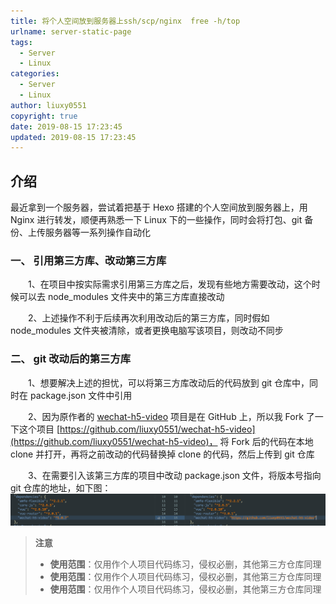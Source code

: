 ```yaml
---
title: 将个人空间放到服务器上ssh/scp/nginx  free -h/top
urlname: server-static-page
tags:
  - Server
  - Linux
categories:
  - Server
  - Linux
author: liuxy0551
copyright: true
date: 2019-08-15 17:23:45
updated: 2019-08-15 17:23:45
---
```


## 介绍

最近拿到一个服务器，尝试着把基于 Hexo 搭建的个人空间放到服务器上，用 Nginx 进行转发，顺便再熟悉一下 Linux 下的一些操作，同时会将打包、git 备份、上传服务器等一系列操作自动化
<!--more-->


### 一、 引用第三方库、改动第三方库

　　1、在项目中按实际需求引用第三方库之后，发现有些地方需要改动，这个时候可以去 node_modules 文件夹中的第三方库直接改动

　　2、上述操作不利于后续再次利用改动后的第三方库，同时假如 node_modules 文件夹被清除，或者更换电脑写该项目，则改动不同步


### 二、 git 改动后的第三方库

　　1、想要解决上述的担忧，可以将第三方库改动后的代码放到 git 仓库中，同时在 package.json 文件中引用

　　2、因为原作者的 [wechat-h5-video](https://github.com/tclyjy/wechat-h5-video) 项目是在 GitHub 上，所以我 Fork 了一下这个项目 [https://github.com/liuxy0551/wechat-h5-video](https://github.com/liuxy0551/wechat-h5-video)，
 将 Fork 后的代码在本地 clone 并打开，再将之前改动的代码替换掉 clone 的代码，然后上传到 git 仓库

　　3、在需要引入该第三方库的项目中改动 package.json 文件，将版本号指向 git 仓库的地址，如下图：
    ![](/images/posts/Git-Reference/1.png)



>**注意**
>* **使用范围**：仅用作个人项目代码练习，侵权必删，其他第三方仓库同理
>* **使用范围**：仅用作个人项目代码练习，侵权必删，其他第三方仓库同理
>* **使用范围**：仅用作个人项目代码练习，侵权必删，其他第三方仓库同理
